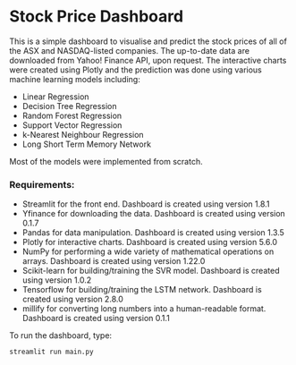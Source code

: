 # Stock Price Dashboard

This is a simple dashboard to visualise and predict the stock prices of all of the ASX and NASDAQ-listed companies. The up-to-date data are downloaded from Yahoo! Finance API, upon request. The interactive charts were created using Plotly and the prediction was done using various machine learning models including: 
* Linear Regression
* Decision Tree Regression
* Random Forest Regression
* Support Vector Regression 
* k-Nearest Neighbour Regression
* Long Short Term Memory Network

Most of the models were implemented from scratch.

### Requirements:
* Streamlit for the front end. Dashboard is created using version 1.8.1
* Yfinance for downloading the data. Dashboard is created using version 0.1.7
* Pandas for data manipulation. Dashboard is created using version 1.3.5
* Plotly for interactive charts. Dashboard is created using version 5.6.0
* NumPy for performing a wide variety of mathematical operations on arrays. Dashboard is created using version 1.22.0
* Scikit-learn for building/training the SVR model. Dashboard is created using version 1.0.2
* Tensorflow for building/training the LSTM network. Dashboard is created using version 2.8.0
* millify for converting long numbers into a human-readable format. Dashboard is created using version 0.1.1

To run the dashboard, type:
```
streamlit run main.py
```
